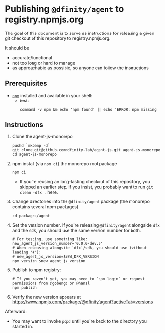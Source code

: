 # Publishing `@dfinity/agent` to registry.npmjs.org

The goal of this document is to serve as instructions for releasing a given git checkout of this repository to registry.npmjs.org.

It should be

- accurate/functional
- not too long or hard to manage
- as approachable as possible, so anyone can follow the instructions

## Prerequisites

- [`npm`](https://www.npmjs.com/get-npm) installed and available in your shell:
  - test:
    ```
    command -v npm && echo 'npm found' || echo 'ERROR: npm missing
    ```

## Instructions

1. Clone the agent-js-monorepo

   ```
   pushd `mktemp -d`
   git clone git@github.com:dfinity-lab/agent-js.git agent-js-monorepo
   cd agent-js-monorepo
   ```

2. npm install (via `npm ci`) the monorepo root package

   ```
   npm ci
   ```

   - If you're reusing an long-lasting checkout of this repository, you skipped an earlier step. If you insist, you probably want to run `git clean -dfx .` here.

3. Change directories into the `@dfinity/agent` package (the monorepo contains several npm packages)

   ```
   cd packages/agent
   ```

4. Set the version number. If you're releasing `@dfinity/agent` alongside `dfx` and the sdk, you should use the same version number for both.

   ```
   # For testing, use something like:
   new_agent_js_version_number='0.0.0-dev.0'
   # When releasing alongside `dfx`/sdk, you should use (without leading '#'):
   # new_agent_js_version=$NEW_DFX_VERSION
   npm version $new_agent_js_version
   ```

5. Publish to npm registry:

   ```
   # If you haven't yet, you may need to `npm login` or request permissions from @gobengo or @hansl
   npm publish
   ```

6. Verify the new version appears at https://www.npmjs.com/package/@dfinity/agent?activeTab=versions

Afterward:

- You may want to invoke `popd` until you're back to the directory you started in.
